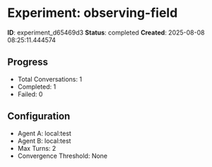 # Experiment: observing-field

**ID**: experiment_d65469d3
**Status**: completed
**Created**: 2025-08-08 08:25:11.444574

## Progress

- Total Conversations: 1
- Completed: 1
- Failed: 0

## Configuration

- Agent A: local:test
- Agent B: local:test
- Max Turns: 2
- Convergence Threshold: None
